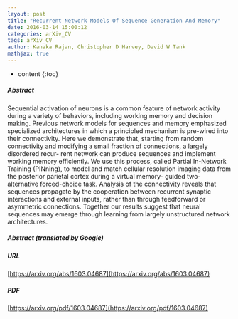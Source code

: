 ```yaml
---
layout: post
title: "Recurrent Network Models Of Sequence Generation And Memory"
date: 2016-03-14 15:00:12
categories: arXiv_CV
tags: arXiv_CV
author: Kanaka Rajan, Christopher D Harvey, David W Tank
mathjax: true
---
```


* content
{:toc}

##### Abstract
Sequential activation of neurons is a common feature of network activity during a variety of behaviors, including working memory and decision making. Previous network models for sequences and memory emphasized specialized architectures in which a principled mechanism is pre-wired into their connectivity. Here we demonstrate that, starting from random connectivity and modifying a small fraction of connections, a largely disordered recur- rent network can produce sequences and implement working memory efficiently. We use this process, called Partial In-Network Training (PINning), to model and match cellular resolution imaging data from the posterior parietal cortex during a virtual memory- guided two-alternative forced-choice task. Analysis of the connectivity reveals that sequences propagate by the cooperation between recurrent synaptic interactions and external inputs, rather than through feedforward or asymmetric connections. Together our results suggest that neural sequences may emerge through learning from largely unstructured network architectures.

##### Abstract (translated by Google)


##### URL
[https://arxiv.org/abs/1603.04687](https://arxiv.org/abs/1603.04687)

##### PDF
[https://arxiv.org/pdf/1603.04687](https://arxiv.org/pdf/1603.04687)

